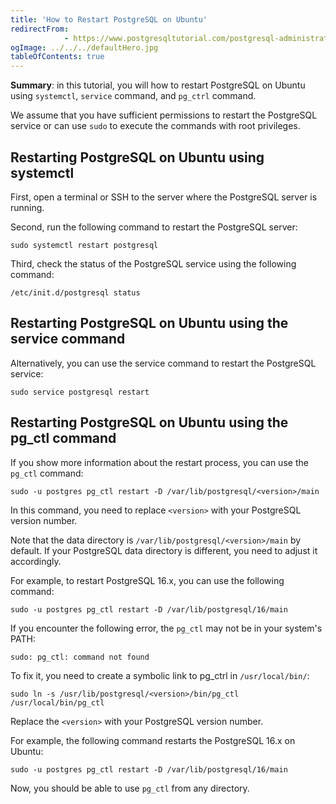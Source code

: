 ```yaml
---
title: 'How to Restart PostgreSQL on Ubuntu'
redirectFrom: 
            - https://www.postgresqltutorial.com/postgresql-administration/postgresql-restart-ubuntu/
ogImage: ../../../defaultHero.jpg
tableOfContents: true
---
```


**Summary**: in this tutorial, you will how to restart PostgreSQL on Ubuntu using `systemctl`, `service` command, and `pg_ctrl` command.



We assume that you have sufficient permissions to restart the PostgreSQL service or can use `sudo` to execute the commands with root privileges.



## Restarting PostgreSQL on Ubuntu using systemctl



First, open a terminal or SSH to the server where the PostgreSQL server is running.



Second, run the following command to restart the PostgreSQL server:



```
sudo systemctl restart postgresql
```



Third, check the status of the PostgreSQL service using the following command:



```
/etc/init.d/postgresql status
```



## Restarting PostgreSQL on Ubuntu using the service command



Alternatively, you can use the service command to restart the PostgreSQL service:



```
sudo service postgresql restart
```



## Restarting PostgreSQL on Ubuntu using the pg_ctl command



If you show more information about the restart process, you can use the `pg_ctl` command:



```
sudo -u postgres pg_ctl restart -D /var/lib/postgresql/<version>/main
```



In this command, you need to replace `<version>` with your PostgreSQL version number.



Note that the data directory is `/var/lib/postgresql/<version>/main` by default. If your PostgreSQL data directory is different, you need to adjust it accordingly.



For example, to restart PostgreSQL 16.x, you can use the following command:



```
sudo -u postgres pg_ctl restart -D /var/lib/postgresql/16/main
```



If you encounter the following error, the `pg_ctl` may not be in your system's PATH:



```
sudo: pg_ctl: command not found
```



To fix it, you need to create a symbolic link to pg_ctrl in `/usr/local/bin/`:



```
sudo ln -s /usr/lib/postgresql/<version>/bin/pg_ctl /usr/local/bin/pg_ctl
```



Replace the `<version>` with your PostgreSQL version number.



For example, the following command restarts the PostgreSQL 16.x on Ubuntu:



```
sudo -u postgres pg_ctl restart -D /var/lib/postgresql/16/main
```



Now, you should be able to use `pg_ctl` from any directory.


